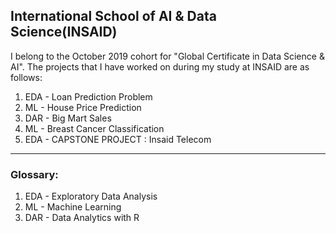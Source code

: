 International School of AI & Data Science(INSAID)
---
I belong to the October 2019 cohort for "Global Certificate in Data Science & AI". The projects that I have worked on during my study at INSAID are as follows:
1. EDA - Loan Prediction Problem 
2. ML - House Price Prediction
3. DAR - Big Mart Sales
4. ML - Breast Cancer Classification
5. EDA - CAPSTONE PROJECT : Insaid Telecom
---
### Glossary:

1. EDA - Exploratory Data Analysis
2. ML - Machine Learning
3. DAR - Data Analytics with R
